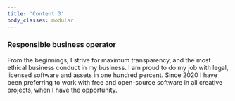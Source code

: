 ```yaml
---
title: 'Content 3'
body_classes: modular
---
```


### Responsible business operator
From the beginnings, I strive for maximum transparency, and the most ethical business conduct in my business. I am proud to do my job with legal, licensed software and assets in one hundred percent. Since 2020 I have been preferring to work with free and open-source software in all creative projects, when I have the opportunity.
